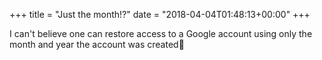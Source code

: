 +++
title = "Just the month!?"
date = "2018-04-04T01:48:13+00:00"
+++

I can't believe one can restore access to a Google account using only the month and year the account was created🤦
			